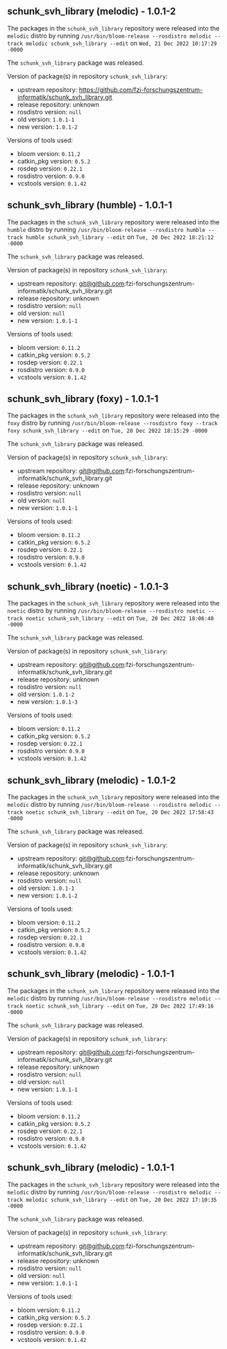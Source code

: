 ## schunk_svh_library (melodic) - 1.0.1-2

The packages in the `schunk_svh_library` repository were released into the `melodic` distro by running `/usr/bin/bloom-release --rosdistro melodic --track melodic schunk_svh_library --edit` on `Wed, 21 Dec 2022 10:17:29 -0000`

The `schunk_svh_library` package was released.

Version of package(s) in repository `schunk_svh_library`:

- upstream repository: https://github.com/fzi-forschungszentrum-informatik/schunk_svh_library.git
- release repository: unknown
- rosdistro version: `null`
- old version: `1.0.1-1`
- new version: `1.0.1-2`

Versions of tools used:

- bloom version: `0.11.2`
- catkin_pkg version: `0.5.2`
- rosdep version: `0.22.1`
- rosdistro version: `0.9.0`
- vcstools version: `0.1.42`


## schunk_svh_library (humble) - 1.0.1-1

The packages in the `schunk_svh_library` repository were released into the `humble` distro by running `/usr/bin/bloom-release --rosdistro humble --track humble schunk_svh_library --edit` on `Tue, 20 Dec 2022 18:21:12 -0000`

The `schunk_svh_library` package was released.

Version of package(s) in repository `schunk_svh_library`:

- upstream repository: git@github.com:fzi-forschungszentrum-informatik/schunk_svh_library.git
- release repository: unknown
- rosdistro version: `null`
- old version: `null`
- new version: `1.0.1-1`

Versions of tools used:

- bloom version: `0.11.2`
- catkin_pkg version: `0.5.2`
- rosdep version: `0.22.1`
- rosdistro version: `0.9.0`
- vcstools version: `0.1.42`


## schunk_svh_library (foxy) - 1.0.1-1

The packages in the `schunk_svh_library` repository were released into the `foxy` distro by running `/usr/bin/bloom-release --rosdistro foxy --track foxy schunk_svh_library --edit` on `Tue, 20 Dec 2022 18:15:29 -0000`

The `schunk_svh_library` package was released.

Version of package(s) in repository `schunk_svh_library`:

- upstream repository: git@github.com:fzi-forschungszentrum-informatik/schunk_svh_library.git
- release repository: unknown
- rosdistro version: `null`
- old version: `null`
- new version: `1.0.1-1`

Versions of tools used:

- bloom version: `0.11.2`
- catkin_pkg version: `0.5.2`
- rosdep version: `0.22.1`
- rosdistro version: `0.9.0`
- vcstools version: `0.1.42`


## schunk_svh_library (noetic) - 1.0.1-3

The packages in the `schunk_svh_library` repository were released into the `noetic` distro by running `/usr/bin/bloom-release --rosdistro noetic --track noetic schunk_svh_library --edit` on `Tue, 20 Dec 2022 18:06:40 -0000`

The `schunk_svh_library` package was released.

Version of package(s) in repository `schunk_svh_library`:

- upstream repository: git@github.com:fzi-forschungszentrum-informatik/schunk_svh_library.git
- release repository: unknown
- rosdistro version: `null`
- old version: `1.0.1-2`
- new version: `1.0.1-3`

Versions of tools used:

- bloom version: `0.11.2`
- catkin_pkg version: `0.5.2`
- rosdep version: `0.22.1`
- rosdistro version: `0.9.0`
- vcstools version: `0.1.42`


## schunk_svh_library (melodic) - 1.0.1-2

The packages in the `schunk_svh_library` repository were released into the `melodic` distro by running `/usr/bin/bloom-release --rosdistro melodic --track noetic schunk_svh_library --edit` on `Tue, 20 Dec 2022 17:58:43 -0000`

The `schunk_svh_library` package was released.

Version of package(s) in repository `schunk_svh_library`:

- upstream repository: git@github.com:fzi-forschungszentrum-informatik/schunk_svh_library.git
- release repository: unknown
- rosdistro version: `null`
- old version: `1.0.1-1`
- new version: `1.0.1-2`

Versions of tools used:

- bloom version: `0.11.2`
- catkin_pkg version: `0.5.2`
- rosdep version: `0.22.1`
- rosdistro version: `0.9.0`
- vcstools version: `0.1.42`


## schunk_svh_library (melodic) - 1.0.1-1

The packages in the `schunk_svh_library` repository were released into the `melodic` distro by running `/usr/bin/bloom-release --rosdistro melodic --track noetic schunk_svh_library --edit` on `Tue, 20 Dec 2022 17:49:16 -0000`

The `schunk_svh_library` package was released.

Version of package(s) in repository `schunk_svh_library`:

- upstream repository: git@github.com:fzi-forschungszentrum-informatik/schunk_svh_library.git
- release repository: unknown
- rosdistro version: `null`
- old version: `null`
- new version: `1.0.1-1`

Versions of tools used:

- bloom version: `0.11.2`
- catkin_pkg version: `0.5.2`
- rosdep version: `0.22.1`
- rosdistro version: `0.9.0`
- vcstools version: `0.1.42`


## schunk_svh_library (melodic) - 1.0.1-1

The packages in the `schunk_svh_library` repository were released into the `melodic` distro by running `/usr/bin/bloom-release --rosdistro melodic --track melodic schunk_svh_library --edit` on `Tue, 20 Dec 2022 17:10:35 -0000`

The `schunk_svh_library` package was released.

Version of package(s) in repository `schunk_svh_library`:

- upstream repository: git@github.com:fzi-forschungszentrum-informatik/schunk_svh_library.git
- release repository: unknown
- rosdistro version: `null`
- old version: `null`
- new version: `1.0.1-1`

Versions of tools used:

- bloom version: `0.11.2`
- catkin_pkg version: `0.5.2`
- rosdep version: `0.22.1`
- rosdistro version: `0.9.0`
- vcstools version: `0.1.42`



